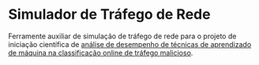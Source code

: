 # Simulador de Tráfego de Rede
Ferramente auxiliar de simulação de tráfego de rede para o projeto de iniciação científica de [análise de desempenho de técnicas de aprendizado de máquina na classificação online de tráfego malicioso](https://bv.fapesp.br/pt/bolsas/213080/analise-de-desempenho-de-tecnicas-de-aprendizado-de-maquina-na-classificacao-online-de-trafego-malic/).
